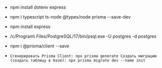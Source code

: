 - npm install dotenv express
- npm i typescript ts-node @types/node prisma --save-dev


- npm install express
- /c/Program\ Files/PostgreSQL/17/bin/psql.exe -U postgres -d postgres

- npm i @prisma/client --save



- `Сгенерировать Prisma Client:
    npx prisma generate
    Создать миграцию (создать таблицу в базе):
    npx prisma migrate dev --name init`